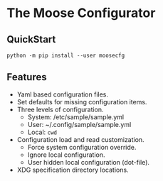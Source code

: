 # The Moose Configurator

## QuickStart

`python -m pip install --user moosecfg`

## Features

- Yaml based configuration files.
- Set defaults for missing configuration items.
- Three levels of configuration.
  - System: /etc/sample/sample.yml
  - User: ~/.config/sample/sample.yml
  - Local: `cwd`
- Configuration load and read customization.
  - Force system configuration override.
  - Ignore local configuration.
  - User hidden local configuration (dot-file).
- XDG specification directory locations.
